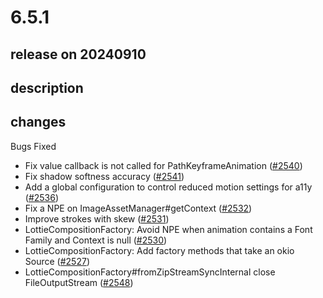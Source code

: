 # 6.5.1

## release on 20240910
## description
## changes
Bugs Fixed

* Fix value callback is not called for PathKeyframeAnimation (<a href="https://github.com/airbnb/lottie-android/pull/2540" data-hovercard-type="pull_request" data-hovercard-url="/airbnb/lottie-android/pull/2540/hovercard">#2540</a>)
* Fix shadow softness accuracy (<a href="https://github.com/airbnb/lottie-android/pull/2541" data-hovercard-type="pull_request" data-hovercard-url="/airbnb/lottie-android/pull/2541/hovercard">#2541</a>)
* Add a global configuration to control reduced motion settings for a11y (<a href="https://github.com/airbnb/lottie-android/pull/2536" data-hovercard-type="pull_request" data-hovercard-url="/airbnb/lottie-android/pull/2536/hovercard">#2536</a>)
* Fix a NPE on ImageAssetManager#getContext (<a href="https://github.com/airbnb/lottie-android/pull/2532" data-hovercard-type="pull_request" data-hovercard-url="/airbnb/lottie-android/pull/2532/hovercard">#2532</a>)
* Improve strokes with skew (<a href="https://github.com/airbnb/lottie-android/pull/2531" data-hovercard-type="pull_request" data-hovercard-url="/airbnb/lottie-android/pull/2531/hovercard">#2531</a>)
* LottieCompositionFactory: Avoid NPE when animation contains a Font Family and Context is null (<a href="https://github.com/airbnb/lottie-android/pull/2530" data-hovercard-type="pull_request" data-hovercard-url="/airbnb/lottie-android/pull/2530/hovercard">#2530</a>)
* LottieCompositionFactory: Add factory methods that take an okio Source (<a href="https://github.com/airbnb/lottie-android/pull/2527" data-hovercard-type="pull_request" data-hovercard-url="/airbnb/lottie-android/pull/2527/hovercard">#2527</a>)
* LottieCompositionFactory#fromZipStreamSyncInternal close FileOutputStream (<a href="https://github.com/airbnb/lottie-android/pull/2548" data-hovercard-type="pull_request" data-hovercard-url="/airbnb/lottie-android/pull/2548/hovercard">#2548</a>)

